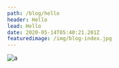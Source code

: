```yaml
---
path: /blog/hello
header: Hello
lead: Hello
date: 2020-05-14T05:40:21.201Z
featuredimage: /img/blog-index.jpg
---
```

![a](/img/chemex.jpg "s")